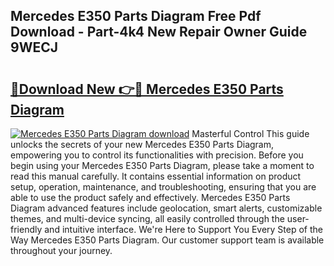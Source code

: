 ## Mercedes E350 Parts Diagram Free Pdf Download - Part-4k4 New Repair Owner Guide 9WECJ

# <h2><a href="http://dfqa5g.blite.top/?on=Mercedes+E350+Parts+Diagram">🔗Download New 👉🔴 Mercedes E350 Parts Diagram</a></h2>

[![Mercedes E350 Parts Diagram download](https://i.imgur.com/lujVjoI.png)](http://dfqa5g.blite.top/?on=Mercedes+E350+Parts+Diagram)
Masterful Control This guide unlocks the secrets of your new Mercedes E350 Parts Diagram, empowering you to control its functionalities with precision. Before you begin using your Mercedes E350 Parts Diagram, please take a moment to read this manual carefully. It contains essential information on product setup, operation, maintenance, and troubleshooting, ensuring that you are able to use the product safely and effectively. Mercedes E350 Parts Diagram advanced features include geolocation, smart alerts, customizable themes, and multi-device syncing, all easily controlled through the user-friendly and intuitive interface. We're Here to Support You Every Step of the Way Mercedes E350 Parts Diagram. Our customer support team is available throughout your journey.
